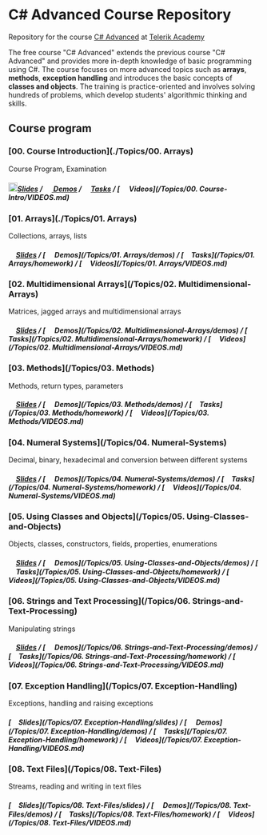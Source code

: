 #   C# Advanced Course Repository

Repository for the course [C# Advanced](http://telerikacademy.com/Courses/Courses/Details/323) at [Telerik Academy](http://telerikacademy.com)

The free course "C# Advanced" extends the previous course "C# Advanced" and provides more in-depth knowledge of basic programming using C#. The course focuses on more advanced topics such as **arrays**, **methods**, **exception handling** and introduces the basic concepts of **classes and objects**.
The training is practice-oriented and involves solving hundreds of problems, which develop students' algorithmic thinking and skills.

## Course program

### [00. Course Introduction](./Topics/00. Arrays)

Course Program, Examination

##### [<img src="https://raw.githubusercontent.com/TelerikAcademy/Common/master/icons/presentation.png" height="18"/>Slides](https://rawgit.com/TelerikAcademy/CSharp-Part-2/master/Topics/00.%20Course-Intro/slides/index.html) / [<img src="https://raw.githubusercontent.com/TelerikAcademy/Common/master/icons/code.png" height="15"> Demos](/Topics/00.%20Course-Intro/demos) / [<img src="https://raw.githubusercontent.com/TelerikAcademy/Common/master/icons/homework.png" height="15">Tasks](/Topics/00.%20Course-Intro/homework) / [<img src="https://raw.githubusercontent.com/TelerikAcademy/Common/master/icons/video.png" height="15"> Videos](/Topics/00. Course-Intro/VIDEOS.md)


### [01. Arrays](./Topics/01. Arrays)

Collections, arrays, lists


##### [<img src="https://raw.githubusercontent.com/TelerikAcademy/Common/master/icons/presentation.png" height="15" />Slides](https://rawgit.com/TelerikAcademy/CSharp-Part-2/master/Topics/01.%20Arrays/slides/index.html) / [<img src="https://raw.githubusercontent.com/TelerikAcademy/Common/master/icons/code.png" height="15"> Demos](/Topics/01. Arrays/demos) / [<img src="https://raw.githubusercontent.com/TelerikAcademy/Common/master/icons/homework.png" height="15">Tasks](/Topics/01. Arrays/homework) / [<img src="https://raw.githubusercontent.com/TelerikAcademy/Common/master/icons/video.png" height="13"> Videos](/Topics/01. Arrays/VIDEOS.md)


### [02. Multidimensional Arrays](/Topics/02. Multidimensional-Arrays)

Matrices, jagged arrays and multidimensional arrays


##### [<img src="https://raw.githubusercontent.com/TelerikAcademy/Common/master/icons/presentation.png" height="15" />Slides](https://rawgit.com/TelerikAcademy/CSharp-Part-2/master/Topics/02.%20Multidimensional-Arrays/slides/index.html) / [<img src="https://raw.githubusercontent.com/TelerikAcademy/Common/master/icons/code.png" height="15"> Demos](/Topics/02. Multidimensional-Arrays/demos) / [<img src="https://raw.githubusercontent.com/TelerikAcademy/Common/master/icons/homework.png" height="15">Tasks](/Topics/02. Multidimensional-Arrays/homework) / [<img src="https://raw.githubusercontent.com/TelerikAcademy/Common/master/icons/video.png" height="13"> Videos](/Topics/02. Multidimensional-Arrays/VIDEOS.md)

### [03. Methods](/Topics/03. Methods)

Methods, return types, parameters


##### [<img src="https://raw.githubusercontent.com/TelerikAcademy/Common/master/icons/presentation.png" height="15" />Slides](https://rawgit.com/TelerikAcademy/CSharp-Part-2/master/Topics/03.%20Methods/slides/index.html) / [<img src="https://raw.githubusercontent.com/TelerikAcademy/Common/master/icons/code.png" height="15"> Demos](/Topics/03. Methods/demos) / [<img src="https://raw.githubusercontent.com/TelerikAcademy/Common/master/icons/homework.png" height="15">Tasks](/Topics/03. Methods/homework) / [<img src="https://raw.githubusercontent.com/TelerikAcademy/Common/master/icons/video.png" height="13"> Videos](/Topics/03. Methods/VIDEOS.md)


### [04. Numeral Systems](/Topics/04. Numeral-Systems)

Decimal, binary, hexadecimal and conversion between different systems

##### [<img src="https://raw.githubusercontent.com/TelerikAcademy/Common/master/icons/presentation.png" height="15" />Slides](https://rawgit.com/TelerikAcademy/CSharp-Part-2/master/Topics/04.%20Numeral-Systems/slides/index.html) / [<img src="https://raw.githubusercontent.com/TelerikAcademy/Common/master/icons/code.png" height="15"> Demos](/Topics/04. Numeral-Systems/demos) / [<img src="https://raw.githubusercontent.com/TelerikAcademy/Common/master/icons/homework.png" height="15">Tasks](/Topics/04. Numeral-Systems/homework) / [<img src="https://raw.githubusercontent.com/TelerikAcademy/Common/master/icons/video.png" height="13"> Videos](/Topics/04. Numeral-Systems/VIDEOS.md)

### [05. Using Classes and Objects](/Topics/05. Using-Classes-and-Objects)

Objects, classes, constructors, fields, properties, enumerations

##### [<img src="https://raw.githubusercontent.com/TelerikAcademy/Common/master/icons/presentation.png" height="15" />Slides](https://rawgit.com/TelerikAcademy/CSharp-Part-2/master/Topics/05.%20Using-Classes-and-Objects/slides/index.html) / [<img src="https://raw.githubusercontent.com/TelerikAcademy/Common/master/icons/code.png" height="15"> Demos](/Topics/05. Using-Classes-and-Objects/demos) / [<img src="https://raw.githubusercontent.com/TelerikAcademy/Common/master/icons/homework.png" height="15">Tasks](/Topics/05. Using-Classes-and-Objects/homework) / [<img src="https://raw.githubusercontent.com/TelerikAcademy/Common/master/icons/video.png" height="13"> Videos](/Topics/05. Using-Classes-and-Objects/VIDEOS.md)

### [06. Strings and Text Processing](/Topics/06. Strings-and-Text-Processing)

Manipulating strings

##### [<img src="https://raw.githubusercontent.com/TelerikAcademy/Common/master/icons/presentation.png" height="15" />Slides](https://rawgit.com/TelerikAcademy/CSharp-Part-2/master/Topics/06.%20Strings-and-Text-Processing/slides/index.html) / [<img src="https://raw.githubusercontent.com/TelerikAcademy/Common/master/icons/code.png" height="15"> Demos](/Topics/06. Strings-and-Text-Processing/demos) / [<img src="https://raw.githubusercontent.com/TelerikAcademy/Common/master/icons/homework.png" height="15">Tasks](/Topics/06. Strings-and-Text-Processing/homework) / [<img src="https://raw.githubusercontent.com/TelerikAcademy/Common/master/icons/video.png" height="13"> Videos](/Topics/06. Strings-and-Text-Processing/VIDEOS.md)

### [07. Exception Handling](/Topics/07. Exception-Handling)

Exceptions, handling and raising exceptions

##### [<img src="https://raw.githubusercontent.com/TelerikAcademy/Common/master/icons/presentation.png" height="15" />Slides](/Topics/07. Exception-Handling/slides) / [<img src="https://raw.githubusercontent.com/TelerikAcademy/Common/master/icons/code.png" height="15"> Demos](/Topics/07. Exception-Handling/demos) / [<img src="https://raw.githubusercontent.com/TelerikAcademy/Common/master/icons/homework.png" height="15">Tasks](/Topics/07. Exception-Handling/homework) / [<img src="https://raw.githubusercontent.com/TelerikAcademy/Common/master/icons/video.png" height="13"> Videos](/Topics/07. Exception-Handling/VIDEOS.md)

### [08. Text Files](/Topics/08. Text-Files)

Streams, reading and writing in text files

##### [<img src="https://raw.githubusercontent.com/TelerikAcademy/Common/master/icons/presentation.png" height="15" />Slides](/Topics/08. Text-Files/slides) / [<img src="https://raw.githubusercontent.com/TelerikAcademy/Common/master/icons/code.png" height="15"> Demos](/Topics/08. Text-Files/demos) / [<img src="https://raw.githubusercontent.com/TelerikAcademy/Common/master/icons/homework.png" height="15">Tasks](/Topics/08. Text-Files/homework) / [<img src="https://raw.githubusercontent.com/TelerikAcademy/Common/master/icons/video.png" height="13"> Videos](/Topics/08. Text-Files/VIDEOS.md)
